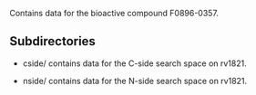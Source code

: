 Contains data for the bioactive compound F0896-0357.

## Subdirectories

- cside/ contains data for the C-side search space on rv1821.

- nside/ contains data for the N-side search space on rv1821.


